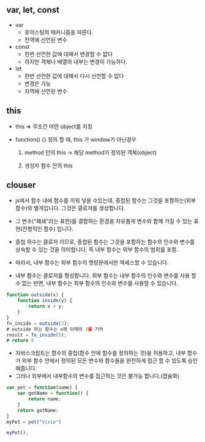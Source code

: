## var, let, const

- var
  - 호이스팅의 매커니즘을 따른다.
  - 전역에 선언된 변수
- const 
  - 한번 선언한 값에 대해서 변경할 수 없다
  - 하지만 객체나 배열의 내부는 변경이 가능하다.
- let
  - 한번 선언한 값에 대해서 다시 선언할 수 없다
  - 변경은 가능
  - 지역에 선언된 변수

## this

- this => 무조건 어떤 object를 지칭

- function() {} 정의 할 때, this 가 window가 아닌경우

  1. method 안의 this -> 해당 method가 정의된 객체(object)

  2. 생성자 함수 안의 this

## clouser

- js에서 함수 내에 함수를 끼워 넣을 수있는데, 중첩된 함수는 그것을 포함하는(외부함수)와 별개입니다. 그것은 클로저를 생성합니다.
- 그 변수("폐쇄"라는 표현)를 결합하는 환경을 자유롭게 변수와 함께 가질 수 있는 표현(전형적인 함수) 입니다.
- 중첩 하수는 클로저 이므로, 중첩된 함수는 그것을 포함하는 함수의 인수와 변수를 상속할 수 있는 것을 의미합니다. 즉 내부 함수는 외부 함수의 범위를 포함.

- 따라서, 내부 함수는 외부 함수의 명령문에서만 액세스할 수 있습니다.
- 내부 함수는 클로저를 형성합니다. 외부 함수는 내부 함수의 인수와 변수를 사용 할 수 없는 반면, 내부 함수는 외부 함수의 인수와 변수를 사용할 수 있습니다.

```javascript
function outside(x) {
    function inside(y) {
        return x + y;
    }
}
fn_inside = outside(3);
# outside 라는 함수는 x에 이때의 3을 기억
result = fn_inside(5);
# return 8
```

- 자바스크립트는 함수의 중첩(함수 안에 함수를 정의하는 것)을 허용하고, 내부 함수가 외부 함수 안에서 정의된 모든 변수와 함수들을 완전하게 접근 할 수 있도록 승인해줍니다.
- 그러나 외부에서 내부함수의 변수를 접근하는 것은 불가능 합니다.(캡슐화)

```javascript
var pet = function(name) {
    var getName = function() {
        return name;
    }
    return getName;
}
myPet = pet("Vivie")

myPet();
```



